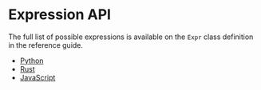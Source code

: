 # Expression API

The full list of possible expressions is available on the `Expr`
class definition in the reference guide.

* [Python](POLARS_PY_REF_GUIDE/expression.html)
* [Rust](POLARS_RS_REF_GUIDE/latest/polars/#expressions)
* [JavaScript](https://pola-rs.github.io/nodejs-polars/interfaces/lazy_expr.Expr.html)
